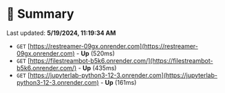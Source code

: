 # 📖 Summary
Last updated: **5/19/2024, 11:19:34 AM**

- `GET` [https://restreamer-09gx.onrender.com](https://restreamer-09gx.onrender.com) - **Up** (520ms)
- `GET` [https://filestreambot-b5k6.onrender.com/](https://filestreambot-b5k6.onrender.com/) - **Up** (435ms)
- `GET` [https://jupyterlab-python3-12-3.onrender.com](https://jupyterlab-python3-12-3.onrender.com) - **Up** (161ms)
